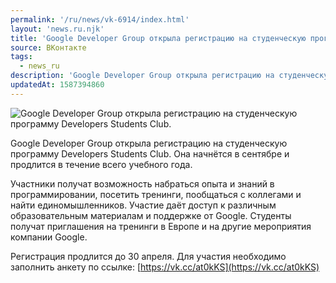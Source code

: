 ```yaml
---
permalink: '/ru/news/vk-6914/index.html'
layout: 'news.ru.njk'
title: 'Google Developer Group открыла регистрацию на студенческую программу Developers Students Club.'
source: ВКонтакте
tags:
  - news_ru
description: 'Google Developer Group открыла регистрацию на студенческую программу Developers Students Club.'
updatedAt: 1587394860
---
```

![Google Developer Group открыла регистрацию на студенческую программу Developers Students Club.](https://sun9-41.userapi.com/impg/c855624/v855624153/21e1cd/3ASIU2jucOc.jpg?size=1280x720&quality=96&proxy=1&sign=688d9a6252e3279cfd03b8610f029ec2&c_uniq_tag=gHqe0i_hgWA7Ngs-moXJI7Iw1eblE0ACgwLM1o_n1Bs&type=album)

Google Developer Group открыла регистрацию на студенческую программу Developers Students Club. Она начнётся в сентябре и продлится в течение всего учебного года.

Участники получат возможность набраться опыта и знаний в программировании, посетить тренинги, пообщаться с коллегами и найти единомышленников. Участие даёт доступ к различным образовательным материалам и поддержке от Google. Студенты получат приглашения на тренинги в Европе и на другие мероприятия компании Google.

Регистрация продлится до 30 апреля. Для участия необходимо заполнить анкету по ссылке: [https://vk.cc/at0kKS](https://vk.cc/at0kKS)
